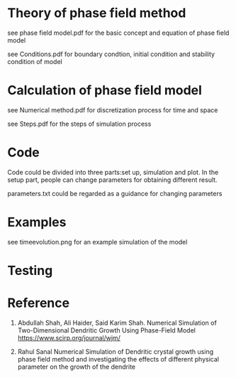 # Theory of phase field method
see phase field model.pdf for the basic concept and equation of phase field model

see Conditions.pdf for boundary condtion, initial condition and stability condition of model
 
# Calculation of phase field model
see Numerical method.pdf for discretization process for time and space

see Steps.pdf for the steps of simulation process

# Code
Code could be divided into three parts:set up, simulation and plot. In the setup part, people can change parameters for obtaining different result.

parameters.txt could be regarded as a guidance for changing parameters

# Examples
see timeevolution.png for an example simulation of the model

# Testing

# Reference
1. Abdullah Shah, Ali Haider, Said Karim Shah. Numerical Simulation of Two-Dimensional Dendritic Growth Using Phase-Field Model https://www.scirp.org/journal/wjm/

2. Rahul Sanal Numerical Simulation of Dendritic crystal growth using phase field method and investigating the effects of different physical parameter on the growth of the dendrite

